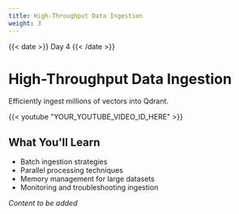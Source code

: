 ```yaml
---
title: High-Throughput Data Ingestion
weight: 3
---
```


{{< date >}} Day 4 {{< /date >}}

# High-Throughput Data Ingestion

Efficiently ingest millions of vectors into Qdrant.

{{< youtube "YOUR_YOUTUBE_VIDEO_ID_HERE" >}}

## What You'll Learn

- Batch ingestion strategies
- Parallel processing techniques
- Memory management for large datasets
- Monitoring and troubleshooting ingestion

*Content to be added* 